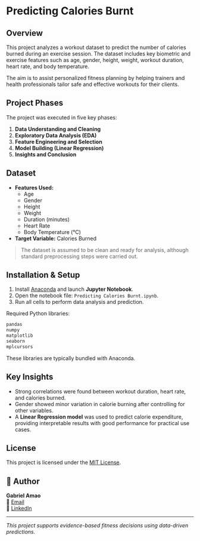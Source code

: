 # Predicting Calories Burnt

## Overview

This project analyzes a workout dataset to predict the number of calories burned during an exercise session. The dataset includes key biometric and exercise features such as age, gender, height, weight, workout duration, heart rate, and body temperature.

The aim is to assist personalized fitness planning by helping trainers and health professionals tailor safe and effective workouts for their clients.

## Project Phases

The project was executed in five key phases:

1. **Data Understanding and Cleaning**
2. **Exploratory Data Analysis (EDA)**
3. **Feature Engineering and Selection**
4. **Model Building (Linear Regression)**
5. **Insights and Conclusion**

## Dataset

- **Features Used:**
  - Age
  - Gender
  - Height
  - Weight
  - Duration (minutes)
  - Heart Rate
  - Body Temperature (°C)
- **Target Variable:** Calories Burned

> The dataset is assumed to be clean and ready for analysis, although standard preprocessing steps were carried out.

## Installation & Setup

1. Install [Anaconda](https://www.anaconda.com/) and launch **Jupyter Notebook**.
2. Open the notebook file: `Predicting Calories Burnt.ipynb`.
3. Run all cells to perform data analysis and prediction.

Required Python libraries:

```bash
pandas
numpy
matplotlib
seaborn
mplcursors
```

These libraries are typically bundled with Anaconda.

## Key Insights

- Strong correlations were found between workout duration, heart rate, and calories burned.
- Gender showed minor variation in calorie burning after controlling for other variables.
- A **Linear Regression model** was used to predict calorie expenditure, providing interpretable results with good performance for practical use cases.

## License

This project is licensed under the [MIT License](LICENSE).

## 👤 Author

**Gabriel Amao**  
📧 [Email](mailto:ojoayoamao9418@gmail.com)  
🔗 [LinkedIn](https://www.linkedin.com/in/ojoayo)

---

*This project supports evidence-based fitness decisions using data-driven predictions.*
